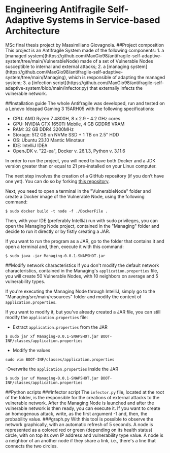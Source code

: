 <h1>Engineering Antifragile Self-Adaptive Systems in Service-based Architecture</h1>
MSc final thesis project by Massimiliano Giovagnola.
##Project composition
This project is an Antifragile System made of the following components:
1. a [managed system](https://github.com/MaxGio98/antifragile-self-adaptive-system/tree/main/VulnerableNode) made of a set of Vulnerable Nodes susceptible to internal and external attacks;
2. a [managing system](https://github.com/MaxGio98/antifragile-self-adaptive-system/tree/main/Managing), which is responsible of adapting the managed system;
3. a [infection script](https://github.com/MaxGio98/antifragile-self-adaptive-system/blob/main/infector.py) that externally infects the vulnerable network.

##Installation guide
The whole Antifragile was developed, run and tested on a Lenovo Ideapad Gaming 3 15ARH05 with the following specifications:
- CPU: AMD Ryzen 7 4800H, 8 x 2.9 - 4.2 GHz cores
- GPU: NVIDIA GTX 1650Ti Mobile, 4 GB GDDR6 VRAM
- RAM: 32 GB DDR4 3200MHz
- Storage: 512 GB on NVMe SSD + 1 TB on 2.5" HDD
- OS: Ubuntu 23.10 Mantic Minotaur
- IDE: IntelliJ IDEA
- OpenJDK v. "22-ea", Docker v. 26.1.3, Python v. 3.11.6


In order to run the project, you will need to have both Docker and a JDK version greater than or equal to 21 pre-installed on your Linux computer.

The next step involves the creation of a GitHub repository (if you don’t have one yet). You can do so by forking [this repository](https://github.com/MaxGio98/antifragile-self-adaptive-system).

Next, you need to open a terminal in the "VulnerableNode" folder and create a Docker image of the Vulnerable Node, using the following command:

```
$ sudo docker build -t node -f ./DockerFile .
```

Then, with your IDE (preferably IntelliJ) run with sudo privileges, you can open the Managing Node project, contained in the "Managing" folder and decide to run it directly or by fistly creating a JAR.

If you want to run the program as a JAR, go to the folder that contains it and open a terminal and, then, execute it with this command:
```
$ sudo java -jar Managing-0.0.1-SNAPSHOT.jar
```
##Modify network characteristics
If you don't modify the default network characteristics, contained in the Managing's `application.properties` file, you will create 50 Vulnerable Nodes, with 10 neighbors on average and 5 vulnerability types.

If you're executing the Managing Node through IntelliJ, simply go to the "Managing/src/main/resources" folder and modify the content of `application.properties`.

If you want to modify it, but you've already created a JAR file, you can still modify the `application.properties` file:
- Extract `application.properties` from the JAR
```
$ sudo jar xf Managing-0.0.1-SNAPSHOT.jar BOOT-INF/classes/application.properties
```
- Modify the values
```
sudo vim BOOT-INF/classes/application.properties
```
-Overwrite the `application.properties` inside the JAR
```
$ sudo jar uf Managing-0.0.1-SNAPSHOT.jar BOOT-INF/classes/application.properties
```
##Python scripts
###Infector script
The `infector.py` file, located at the root of the folder, is the responsible for the creations of external attacks to the vulnerable network. After the Managing Node is launched and after the vulnerable network is then ready, you can execute it. If you want to create an homogenous attack, write, as the first argument -1 and, then, the probability value.
###graph.py
With this tool is possible to observe the network graphically, with an automatic refresh of 5 seconds.
A node is represented as a colored red or green (depending on its health status) circle, with on top its own IP address and vulnerability type value. A node is a neighbor of an another node if they share a link, i.e., there's a line that connects the two circles.


